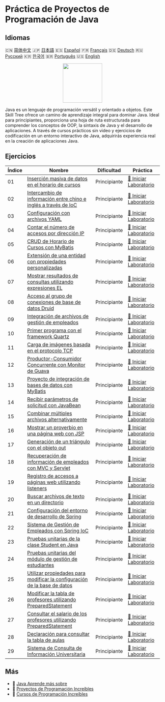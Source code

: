 # Práctica de Proyectos de Programación de Java

## Idiomas

🇨🇳 [简体中文](README_zh.md) 🇯🇵 [日本語](README_ja.md) 🇪🇸 [Español](README_es.md) 🇫🇷 [Français](README_fr.md) 🇩🇪 [Deutsch](README_de.md) 🇷🇺 [Русский](README_ru.md) 🇰🇷 [한국어](README_ko.md) 🇧🇷 [Português](README_pt.md) 🇺🇸 [English](README.md) 

<div align="center">
<img width="128px" src="https://file.labex.io/path/vBtgM8cNsQFn.png">
</div>

Java es un lenguaje de programación versátil y orientado a objetos. Este Skill Tree ofrece un camino de aprendizaje integral para dominar Java. Ideal para principiantes, proporciona una hoja de ruta estructurada para comprender los conceptos de OOP, la sintaxis de Java y el desarrollo de aplicaciones. A través de cursos prácticos sin video y ejercicios de codificación en un entorno interactivo de Java, adquirirás experiencia real en la creación de aplicaciones Java.

## Ejercicios

|   Índice | Nombre                                                                                                                                                          | Dificultad   | Práctica                                                                                                          |
|----------|-----------------------------------------------------------------------------------------------------------------------------------------------------------------|--------------|-------------------------------------------------------------------------------------------------------------------|
|       01 | [Inserción masiva de datos en el horario de cursos](https://labex.io/es/courses/project-bulk-insert-data-into-course-schedule)                                  | Principiante | [🚀 Iniciar Laboratorio](https://labex.io/es/courses/project-bulk-insert-data-into-course-schedule)               |
|       02 | [Intercambio de información entre chino e inglés a través de IoC](https://labex.io/es/courses/project-chinese-english-information-switching-via-ioc)            | Principiante | [🚀 Iniciar Laboratorio](https://labex.io/es/courses/project-chinese-english-information-switching-via-ioc)       |
|       03 | [Configuración con archivos YAML](https://labex.io/es/courses/project-configuring-with-yaml-files)                                                              | Principiante | [🚀 Iniciar Laboratorio](https://labex.io/es/courses/project-configuring-with-yaml-files)                         |
|       04 | [Contar el número de accesos por dirección IP](https://labex.io/es/courses/project-counting-access-times-by-ip)                                                 | Principiante | [🚀 Iniciar Laboratorio](https://labex.io/es/courses/project-counting-access-times-by-ip)                         |
|       05 | [CRUD de Horario de Cursos con MyBatis](https://labex.io/es/courses/project-course-schedule-crud-with-mybatis)                                                  | Principiante | [🚀 Iniciar Laboratorio](https://labex.io/es/courses/project-course-schedule-crud-with-mybatis)                   |
|       06 | [Extensión de una entidad con propiedades personalizadas](https://labex.io/es/courses/project-custom-type-handler)                                              | Principiante | [🚀 Iniciar Laboratorio](https://labex.io/es/courses/project-custom-type-handler)                                 |
|       07 | [Mostrar resultados de consultas utilizando expresiones EL](https://labex.io/es/courses/project-displaying-query-results-using-el-expressions)                  | Principiante | [🚀 Iniciar Laboratorio](https://labex.io/es/courses/project-displaying-query-results-using-el-expressions)       |
|       08 | [Acceso al grupo de conexiones de base de datos Druid](https://labex.io/es/courses/project-druid-database-connection-pool-access)                               | Principiante | [🚀 Iniciar Laboratorio](https://labex.io/es/courses/project-druid-database-connection-pool-access)               |
|       09 | [Integración de archivos de gestión de empleados](https://labex.io/es/courses/project-employee-management-file-integration)                                     | Principiante | [🚀 Iniciar Laboratorio](https://labex.io/es/courses/project-employee-management-file-integration)                |
|       10 | [Primer programa con el framework Quartz](https://labex.io/es/courses/project-first-program-with-quartz-framework)                                              | Principiante | [🚀 Iniciar Laboratorio](https://labex.io/es/courses/project-first-program-with-quartz-framework)                 |
|       11 | [Carga de imágenes basada en el protocolo TCP](https://labex.io/es/courses/project-image-upload-based-on-tcp-protocol)                                          | Principiante | [🚀 Iniciar Laboratorio](https://labex.io/es/courses/project-image-upload-based-on-tcp-protocol)                  |
|       12 | [Productor-Consumidor Concurrente con Monitor de Guava](https://labex.io/es/courses/project-implement-thread-communication)                                     | Principiante | [🚀 Iniciar Laboratorio](https://labex.io/es/courses/project-implement-thread-communication)                      |
|       13 | [Proyecto de integración de bases de datos con MyBatis](https://labex.io/es/courses/project-input-parameter-practice)                                           | Principiante | [🚀 Iniciar Laboratorio](https://labex.io/es/courses/project-input-parameter-practice)                            |
|       14 | [Recibir parámetros de solicitud con JavaBean](https://labex.io/es/courses/project-javabean-mutiple-parameters)                                                 | Principiante | [🚀 Iniciar Laboratorio](https://labex.io/es/courses/project-javabean-mutiple-parameters)                         |
|       15 | [Combinar múltiples archivos alternativamente](https://labex.io/es/courses/project-merge-multiple-files-alternately)                                            | Principiante | [🚀 Iniciar Laboratorio](https://labex.io/es/courses/project-merge-multiple-files-alternately)                    |
|       16 | [Mostrar un proverbio en una página web con JSP](https://labex.io/es/courses/project-output-a-quote)                                                            | Principiante | [🚀 Iniciar Laboratorio](https://labex.io/es/courses/project-output-a-quote)                                      |
|       17 | [Generación de un triángulo con el objeto out](https://labex.io/es/courses/project-outputting-triangle-with-out-object)                                         | Principiante | [🚀 Iniciar Laboratorio](https://labex.io/es/courses/project-outputting-triangle-with-out-object)                 |
|       18 | [Recuperación de información de empleados con MVC y Servlet](https://labex.io/es/courses/project-query-employee-information)                                    | Principiante | [🚀 Iniciar Laboratorio](https://labex.io/es/courses/project-query-employee-information)                          |
|       19 | [Registro de accesos a páginas web utilizando listeners](https://labex.io/es/courses/project-recording-web-page-accesses-using-listeners)                       | Principiante | [🚀 Iniciar Laboratorio](https://labex.io/es/courses/project-recording-web-page-accesses-using-listeners)         |
|       20 | [Buscar archivos de texto en un directorio](https://labex.io/es/courses/project-search-for-text-files-in-directory)                                             | Principiante | [🚀 Iniciar Laboratorio](https://labex.io/es/courses/project-search-for-text-files-in-directory)                  |
|       21 | [Configuración del entorno de desarrollo de Spring](https://labex.io/es/courses/project-setting-up-spring-development-environment)                              | Principiante | [🚀 Iniciar Laboratorio](https://labex.io/es/courses/project-setting-up-spring-development-environment)           |
|       22 | [Sistema de Gestión de Empleados con Spring IoC](https://labex.io/es/courses/project-spring-ioc-employee-management-system)                                     | Principiante | [🚀 Iniciar Laboratorio](https://labex.io/es/courses/project-spring-ioc-employee-management-system)               |
|       23 | [Pruebas unitarias de la clase Student en Java](https://labex.io/es/courses/project-student-class-test)                                                         | Principiante | [🚀 Iniciar Laboratorio](https://labex.io/es/courses/project-student-class-test)                                  |
|       24 | [Pruebas unitarias del módulo de gestión de estudiantes](https://labex.io/es/courses/project-student-management-module-unit-testing)                            | Principiante | [🚀 Iniciar Laboratorio](https://labex.io/es/courses/project-student-management-module-unit-testing)              |
|       25 | [Utilizar propiedades para modificar la configuración de la base de datos](https://labex.io/es/courses/project-use-properties-to-modify-database-configuration) | Principiante | [🚀 Iniciar Laboratorio](https://labex.io/es/courses/project-use-properties-to-modify-database-configuration)     |
|       26 | [Modificar la tabla de profesores utilizando PreparedStatement](https://labex.io/es/courses/project-modifying-the-teacher-table-using-preparedstatement)        | Principiante | [🚀 Iniciar Laboratorio](https://labex.io/es/courses/project-modifying-the-teacher-table-using-preparedstatement) |
|       27 | [Consultar el salario de los profesores utilizando PreparedStatement](https://labex.io/es/courses/project-query-teacher-salary-using-preparedstatement)         | Principiante | [🚀 Iniciar Laboratorio](https://labex.io/es/courses/project-query-teacher-salary-using-preparedstatement)        |
|       28 | [Declaración para consultar la tabla de aulas](https://labex.io/es/courses/project-statement-for-querying-teacher-table)                                        | Principiante | [🚀 Iniciar Laboratorio](https://labex.io/es/courses/project-statement-for-querying-teacher-table)                |
|       29 | [Sistema de Consulta de Información Universitaria](https://labex.io/es/courses/project-university-information-query-system)                                     | Principiante | [🚀 Iniciar Laboratorio](https://labex.io/es/courses/project-university-information-query-system)                 |

## Más

- 🔗 [Java Aprende más sobre](https://labex.io/es/skilltrees/java)
- 🔗 [Proyectos de Programación Increíbles](https://github.com/labex-labs/awesome-programming-projects)
- 🔗 [Cursos de Programación Increíbles](https://github.com/labex-labs/awesome-programming-courses)

